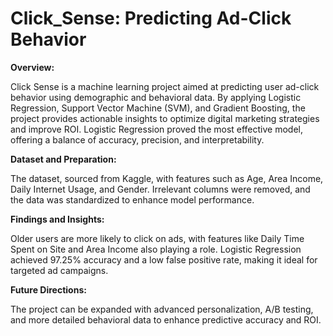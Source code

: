 # Click_Sense: Predicting Ad-Click Behavior

**Overview:**

Click Sense is a machine learning project aimed at predicting user ad-click behavior using demographic and behavioral data. By applying Logistic Regression, Support Vector Machine (SVM), and Gradient Boosting, the project provides actionable insights to optimize digital marketing strategies and improve ROI. Logistic Regression proved the most effective model, offering a balance of accuracy, precision, and interpretability.

**Dataset and Preparation:**

The dataset, sourced from Kaggle, with features such as Age, Area Income, Daily Internet Usage, and Gender. Irrelevant columns were removed, and the data was standardized to enhance model performance.

**Findings and Insights:**

Older users are more likely to click on ads, with features like Daily Time Spent on Site and Area Income also playing a role. Logistic Regression achieved 97.25% accuracy and a low false positive rate, making it ideal for targeted ad campaigns.

**Future Directions:**

The project can be expanded with advanced personalization, A/B testing, and more detailed behavioral data to enhance predictive accuracy and ROI.
